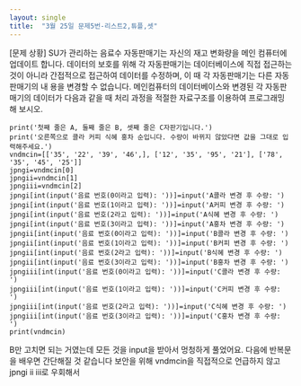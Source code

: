 ```yaml
---
layout: single
title:  "3월 25일 문제5번-리스트2,튜플,셋"
---
```


[문제 상황]
SU가 관리하는 음료수 자동판매기는 자신의 재고 변화량을 메인
컴퓨터에 업데이트 합니다. 데이터의 보호를 위해 각 자동판매기는
데이터베이스에 직접 접근하는 것이 아니라 간접적으로 접근하여
데이터를 수정하며, 이 때 각 자동판매기는 다른 자동판매기의 내
용을 변경할 수 없습니다. 메인컴퓨터의 데이터베이스와 변경된 각 자동판매기의 데이터가
다음과 같을 때 처리 과정을 적절한 자료구조를 이용하여 프로그래밍 해 보시오.

~~~
print('첫째 줄은 A, 둘째 줄은 B, 셋째 줄은 C자판기입니다.')
print('오른쪽으로 콜라 커피 식혜 홍차 순입니다. 수량이 바뀌지 않았다면 값을 그대로 입력해주세요.')
vndmcin=[['35', '22', '39', '46',], ['12', '35', '95', '21'], ['78', '35', '45', '25']]
jpngi=vndmcin[0]
jpngii=vndmcin[1]
jpngiii=vndmcin[2]
jpngi[int(input('음료 번호(0이라고 입력): '))]=input('A콜라 변경 후 수량: ')
jpngi[int(input('음료 번호(1이라고 입력): '))]=input('A커피 변경 후 수량: ')
jpngi[int(input('음료 번호(2라고 입력): '))]=input('A식혜 변경 후 수량: ')
jpngi[int(input('음료 번호(3이라고 입력): '))]=input('A홍차 변경 후 수량: ')
jpngii[int(input('음료 번호(0이라고 입력): '))]=input('B콜라 변경 후 수량: ')
jpngii[int(input('음료 번호(1이라고 입력): '))]=input('B커피 변경 후 수량: ')
jpngii[int(input('음료 번호(2라고 입력): '))]=input('B식혜 변경 후 수량: ')
jpngii[int(input('음료 번호(3이라고 입력): '))]=input('B홍차 변경 후 수량: ')
jpngiii[int(input('음료 번호(0이라고 입력): '))]=input('C콜라 변경 후 수량: ')
jpngiii[int(input('음료 번호(1이라고 입력): '))]=input('C커피 변경 후 수량: ')
jpngiii[int(input('음료 번호(2라고 입력): '))]=input('C식혜 변경 후 수량: ')
jpngiii[int(input('음료 번호(3이라고 입력): '))]=input('C홍차 변경 후 수량: ')
print(vndmcin)
~~~

B만 고치면 되는 거였는데 모든 것을 input을 받아서 멍청하게 풀었어요. 다음에 반복문을 배우면 간단해질 것 같습니다
보안을 위해 vndmcin을 직접적으로 언급하지 않고 jpngi ii iii로 우회해서 
